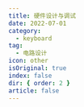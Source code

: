 ```yaml
---
title: 硬件设计与调试
date: 2022-07-01
category:
  - keyboard
tag:
  - 电路设计
icon: other
isOriginal: true
index: false
dir: { order: 2 }
article: false
---
```

